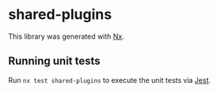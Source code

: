 # shared-plugins

This library was generated with [Nx](https://nx.dev).

## Running unit tests

Run `nx test shared-plugins` to execute the unit tests via [Jest](https://jestjs.io).
